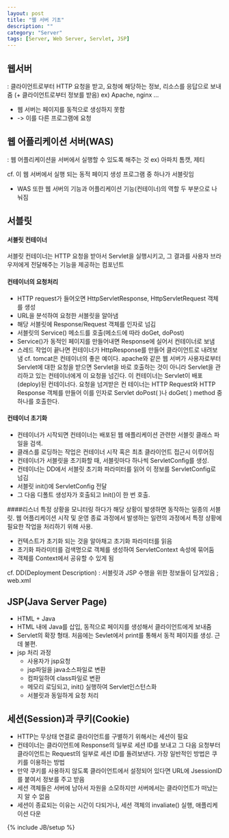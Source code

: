 ```yaml
---
layout: post
title: "웹 서버 기초"
description: ""
category: "Server" 
tags: [Server, Web Server, Servlet, JSP]
---
```

## 웹서버
: 클라이언트로부터 HTTP 요청을 받고, 요청에 해당하는 정보, 리소스를 응답으로 보내줌 (+ 클라이언트로부터 정보를 받음)
ex) Apache, nginx ...  
- 웹 서버는 페이지를 동적으로 생성하지 못함  
- -> 이를 다른 프로그램에 요청

## 웹 어플리케이션 서버(WAS)
: 웹 어플리케이션을 서버에서 실행할 수 있도록 해주는 것 
ex) 아파치 톰캣, 제티

cf. 이 웹 서버에서 실행 되는 동적 페이지 생성 프로그램 중 하나가 서블릿임  
- WAS 또한 웹 서버의 기능과 어플리케이션 기능(컨테이너)의 역할 두 부분으로 나눠짐

## 서블릿

#### 서블릿 컨테이너
서블릿 컨테이너는 HTTP 요청을 받아서 Servlet을 실행시키고, 그 결과를 사용자 브라우저에게 전달해주는 기능을 제공하는 컴포넌트

#### 컨테이너의 요청처리
- HTTP request가 들어오면 HttpServletResponse, HttpServletRequest 객체를 생성
- URL을 분석하여 요청한 서블릿을 알아냄
- 해당 서블릿에 Response/Request 객체를 인자로 넘김
- 서블릿의 Service() 메소드를 호출(메소드에 따라 doGet, doPost)
- Service()가 동적인 페이지를 만들어내면 Response에 실어서 컨테이너로 보냄
- 스레드 작업이 끝나면 컨테이너가 HttpResponse를 만들어 클라이언트로 내려보냄
cf. tomcat은 컨테이너의 좋은 예이다. apache와 같은 웹 서버가 사용자로부터 Servlet에 대한
요청을 받으면 Servlet을 바로 호출하는 것이 아니라 Servlet을 관리하고 있는 컨테이너에게
이 요청을 넘긴다. 이 컨테이너는 Servlet이 배포(deploy)된 컨테이너다. 요청을 넘겨받은 컨
테이너는 HTTP Request와 HTTP Response 객체를 만들어 이를 인자로 Servlet doPost( )나
doGet( ) method 중 하나를 호출한다. 

#### 컨테이너 초기화 
- 컨테이너가 시작되면 컨테이너는 배포된 웹 애플리케이션 관련한 서블릿 클래스 파일을 검색.
- 클래스를 로딩하는 작업은 컨테이너 시작 혹은 최초 클라이언트 접근시 이루어짐
- 컨테이너가 서블릿을 초기화할 때, 서블릿마다 하나씩 ServletConfig를 생성.
- 컨테이너는 DD에서 서블릿 초기화 파라미터를 읽어 이 정보를 ServletConfig로 넘김
- 서블릿 init()에 ServletConfig 전달
- 그 다음 디폴트 생성자가 호출되고 Init()이 한 번 호출.

####리스너
특정 상황을 모니터링 하다가 해당 상황이 발생하면 동작하는 일종의 서블릿. 웹 어플리케이션 시작 및 운영 종료 과정에서 발생하는 일련의 과정에서 특정 상황에 필요한 작업을 처리하기 위해 사용.
- 컨텍스트가 초기화 되는 것을 알아채고 초기화 파라미터를 읽음
- 초기화 파라미터를 검색명으로 객체를 생성하여 ServletContext 속성에 묶어둠
- 객체를 Context에서 공유할 수 있게 됨

cf. DD(Deployment Description) : 서블릿과 JSP 수행을 위한 정보들이 담겨있음 ; web.xml


## JSP(Java Server Page)
- HTML + Java
- HTML 내에 Java를 삽입, 동적으로 페이지를 생성해서 클라이언트에게 보내줌 
- Servlet의 확장 형태. 처음에는 Sevlet에서 print를 통해서 동적 페이지를 생성. 근데 불편.
- jsp 처리 과정
    - 사용자가 jsp요청
    - jsp파일을 java소스파일로 변환
    - 컴파일하여 class파일로 변환
    - 메모리 로딩되고, init() 실행하여 Servlet인스턴스화
    - 서블릿과 동일하게 요청 처리

## 세션(Session)과 쿠키(Cookie)
- HTTP는 무상태 연결로 클라이언트를 구별하기 위해서는 세션이 필요
- 컨테이너는 클라이언트에 Response의 일부로 세션 ID를 보내고 그 다음 요청부터 클라이언트는 Request의 일부로 세션 ID를 돌려보낸다. 가장 일반적인 방법은 쿠키를 이용하는 방법
- 만약 쿠키를 사용하지 않도록 클라이언트에서 설정되어 있다면 URL에 JsessionID를 붙여서 정보를 주고 받음
- 세션 객체들은 서버에 남아서 자원을 소모하지만 서버에서는 클라이언트가 떠났는지 알 수 없음
- 세션이 종료되는 이유는 시간이 다되거나, 세션 객체의 invaliate() 실행, 애플리케이션 다운

{% include JB/setup %}
